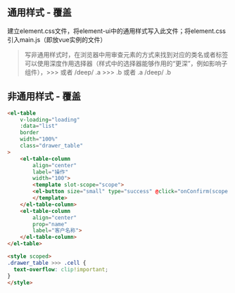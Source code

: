 ## 通用样式 - 覆盖
建立element.css文件，将element-ui中的通用样式写入此文件；将element.css引入main.js（即放vue实例的文件）

> 写非通用样式时，在浏览器中用审查元素的方式来找到对应的类名或者标签
> 可以使用深度作用选择器（样式中的选择器能够作用的“更深”，例如影响子组件），>>> 或者 /deep/ .a >>> .b     或者 .a /deep/ .b
## 非通用样式 - 覆盖
```html
<el-table
    v-loading="loading"
    :data="list"
    border
    width="100%"
    class="drawer_table"
>
    <el-table-column
        align="center"
        label="操作"
        width="100">
        <template slot-scope="scope">
        <el-button size="small" type="success" @click="onConfirm(scope.row)">确认添加<el-button>
        </template>
    </el-table-column>
    <el-table-column
        align="center"
        prop="name"
        label="客户名称">
    </el-table-column>
</el-table>

<style scoped>
.drawer_table >>> .cell {
  text-overflow: clip!important;
}
</style>
```